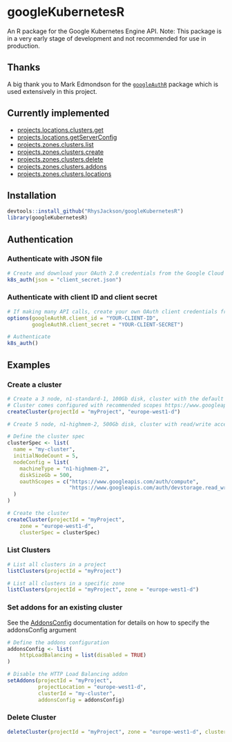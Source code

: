 # googleKubernetesR

An R package for the Google Kubernetes Engine API. Note: This package is in a very early stage of development and not recommended for use in production.

## Thanks
A big thank you to Mark Edmondson for the [`googleAuthR`](http://code.markedmondson.me/googleAuthR/) package which is used extensively in this project.

## Currently implemented
* [projects.locations.clusters.get](https://cloud.google.com/kubernetes-engine/docs/reference/rest/v1beta1/projects.locations.clusters/get)
* [projects.locations.getServerConfig](https://cloud.google.com/kubernetes-engine/docs/reference/rest/v1beta1/projects.locations/getServerConfig)
* [projects.zones.clusters.list](https://cloud.google.com/kubernetes-engine/docs/reference/rest/v1beta1/projects.zones.clusters/list)
* [projects.zones.clusters.create](https://cloud.google.com/kubernetes-engine/docs/reference/rest/v1beta1/projects.zones.clusters/create)
* [projects.zones.clusters.delete](https://cloud.google.com/kubernetes-engine/docs/reference/rest/v1beta1/projects.zones.clusters/delete)
* [projects.zones.clusters.addons](https://cloud.google.com/kubernetes-engine/docs/reference/rest/v1beta1/projects.zones.clusters/addons)
* [projects.zones.clusters.locations](https://cloud.google.com/kubernetes-engine/docs/reference/rest/v1beta1/projects.zones.clusters/locations)

## Installation
```r
devtools::install_github("RhysJackson/googleKubernetesR")
library(googleKubernetesR)
```

## Authentication

### Authenticate with JSON file
```r
# Create and download your OAuth 2.0 credentials from the Google Cloud Platform
k8s_auth(json = "client_secret.json")
```

### Authenticate with client ID and client secret
```r
# If making many API calls, create your own OAuth client credentials from the Google Cloud console and provide them here as options to googleAuthR
options(googleAuthR.client_id = "YOUR-CLIENT-ID",
        googleAuthR.client_secret = "YOUR-CLIENT-SECRET")

# Authenticate
k8s_auth()
```

## Examples

### Create a cluster
```r
# Create a 3 node, n1-standard-1, 100Gb disk, cluster with the default name 'r-cluster'
# Cluster comes configured with recommended scopes https://www.googleapis.com/auth/compute and https://www.googleapis.com/auth/devstorage.read_only
createCluster(projectId = "myProject", "europe-west1-d")
```

```r
# Create 5 node, n1-highmem-2, 500Gb disk, cluster with read/write access to Google Cloud Storage

# Define the cluster spec
clusterSpec <- list(
  name = "my-cluster",
  initialNodeCount = 5,
  nodeConfig = list(
    machineType = "n1-highmem-2",
    diskSizeGb = 500,
    oauthScopes = c("https://www.googleapis.com/auth/compute",
    				"https://www.googleapis.com/auth/devstorage.read_write")
  )
)

# Create the cluster
createCluster(projectId = "myProject",
	zone = "europe-west1-d",
	clusterSpec = clusterSpec)
```

### List Clusters
```r
# List all clusters in a project
listClusters(projectId = "myProject")
```

```r
# List all clusters in a specific zone
listClusters(projectId = "myProject", zone = "europe-west1-d")
```

### Set addons for an existing cluster
See the [AddonsConfig](https://cloud.google.com/kubernetes-engine/docs/reference/rest/v1beta1/projects.locations.clusters#Cluster.AddonsConfig) documentation for details on how to specify the addonsConfig argument
```r
# Define the addons configuration
addonsConfig <- list(
	httpLoadBalancing = list(disabled = TRUE)
)

# Disable the HTTP Load Balancing addon
setAddons(projectId = "myProject",
		  projectLocation = "europe-west1-d",
		  clusterId = "my-cluster",
		  addonsConfig = addonsConfig)
```

### Delete Cluster
```r
deleteCluster(projectId = "myProject", zone = "europe-west1-d", clusterId = "my-cluster")
```
